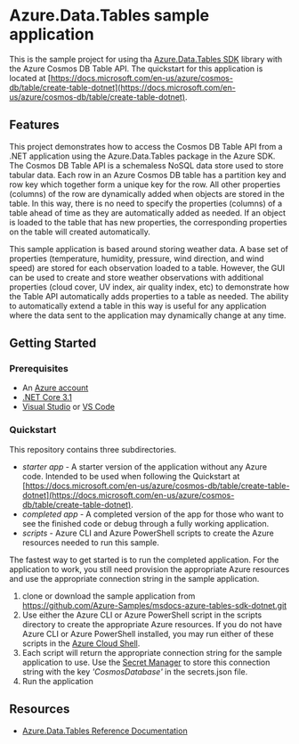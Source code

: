 # Azure.Data.Tables sample application

This is the sample project for using tha [Azure.Data.Tables SDK](https://www.nuget.org/packages/Azure.Data.Tables/) library with the Azure Cosmos DB Table API.  The quickstart for this application is located at [https://docs.microsoft.com/en-us/azure/cosmos-db/table/create-table-dotnet](https://docs.microsoft.com/en-us/azure/cosmos-db/table/create-table-dotnet).

## Features

This project demonstrates how to access the Cosmos DB Table API from a .NET application using the Azure.Data.Tables package in the Azure SDK.  The Cosmos DB Table API is a schemaless NoSQL data store used to store tabular data.  Each row in an Azure Cosmos DB table has a partition key and row key which together form a unique key for the row.  All other properties (columns) of the row are dynamically added when objects are stored in the table.  In this way, there is no need to specify the properties (columns) of a table ahead of time as they are automatically added as needed.  If an object is loaded to the table that has new properties, the corresponding properties on the table will created automatically.

This sample application is based around storing weather data.  A base set of properties (temperature, humidity, pressure, wind direction, and wind speed) are stored for each observation loaded to a table.  However, the GUI can be used to create and store weather observations with additional properties (cloud cover, UV index, air quality index, etc) to demonstrate how the Table API automatically adds properties to a table as needed.  The ability to automatically extend a table in this way is useful for any application where the data sent to the application may dynamically change at any time.

## Getting Started

### Prerequisites

- An [Azure account](https://docs.microsoft.com/en-us/dotnet/azure/create-azure-account)
- [.NET Core 3.1](https://dotnet.microsoft.com/download/dotnet/3.1)
- [Visual Studio](https://visualstudio.microsoft.com/) or [VS Code](https://code.visualstudio.com/)

### Quickstart

This repository contains three subdirectories.
- *starter app* - A starter version of the application without any Azure code.  Intended to be used when following the Quickstart at [https://docs.microsoft.com/en-us/azure/cosmos-db/table/create-table-dotnet](https://docs.microsoft.com/en-us/azure/cosmos-db/table/create-table-dotnet).
- *completed app* - A completed version of the app for those who want to see the finished code or debug through a fully working application.
- *scripts* - Azure CLI and Azure PowerShell scripts to create the Azure resources needed to run this sample.

The fastest way to get started is to run the completed application.  For the application to work, you still need provision the appropriate Azure resources and use the appropriate connection string in the sample application.

1. clone or download the sample application from https://github.com/Azure-Samples/msdocs-azure-tables-sdk-dotnet.git
2. Use either the Azure CLI or Azure PowerShell script in the scripts directory to create the appropriate Azure resources.  If you do not have Azure CLI or Azure PowerShell installed, you may run either of these scripts in the [Azure Cloud Shell](https://shell.azure.com).
3. Each script will return the appropriate connection string for the sample application to use.  Use the [Secret Manager](https://docs.microsoft.com/en-us/aspnet/core/security/app-secrets) to store this connection string with the key *'CosmosDatabase'* in the secrets.json file.
4. Run the application

## Resources

- [Azure.Data.Tables Reference Documentation](https://docs.microsoft.com/en-us/dotnet/api/overview/azure/data.tables-readme-pre?view=azure-dotnet)
